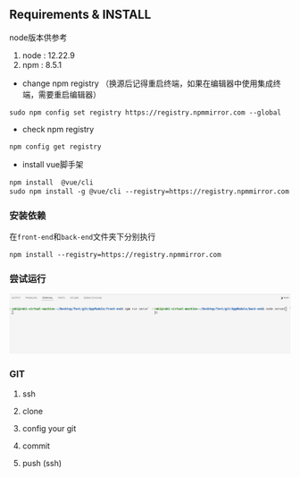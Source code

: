 
## Requirements & INSTALL
node版本供参考
1. node : 12.22.9
2. npm  : 8.5.1

- change npm registry （换源后记得重启终端，如果在编辑器中使用集成终端，需要重启编辑器）
```
sudo npm config set registry https://registry.npmmirror.com --global
```

- check npm registry
```
npm config get registry
```

- install vue脚手架
```
npm install  @vue/cli
sudo npm install -g @vue/cli --registry=https://registry.npmmirror.com
```

### 安装依赖
在`front-end`和`back-end`文件夹下分别执行
```
npm install --registry=https://registry.npmmirror.com
```

### 尝试运行
![alt text](assets/README-IMAGES/README/image.png)

### GIT
1. ssh



1. clone
2. config your git
3. commit
4. push (ssh)
